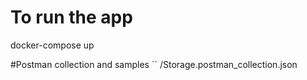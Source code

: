 # To run the app

docker-compose up

#Postman collection and samples 
`` /Storage.postman_collection.json
